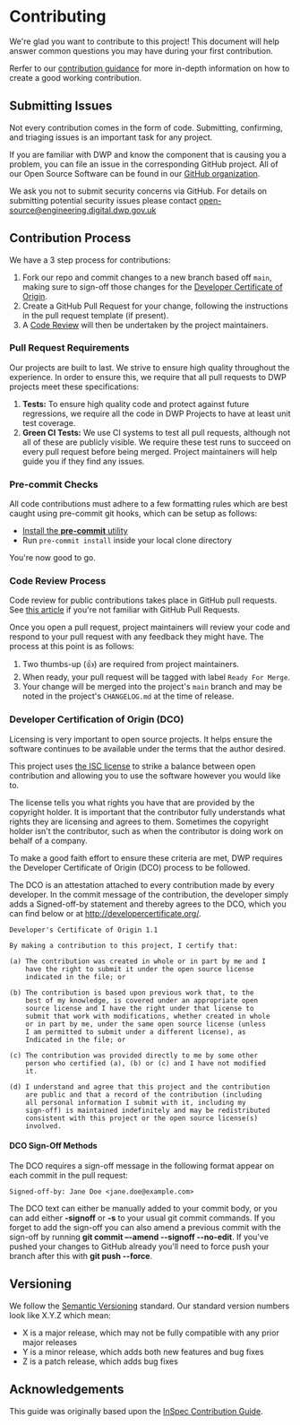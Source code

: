 # Contributing

We're glad you want to contribute to this project! This document will help answer common questions you may have during your first contribution.

Rerfer to our [contribution guidance](docs/contributors/index.md) for more in-depth information on how to create a good working contribution.

## Submitting Issues

Not every contribution comes in the form of code. Submitting, confirming, and triaging issues is an important task for any project.

If you are familiar with DWP and know the component that is causing you a problem, you can file an issue in the corresponding GitHub project. All of our Open Source Software can be found in our [GitHub organization](https://github.com/dwp/).

We ask you not to submit security concerns via GitHub. For details on submitting potential security issues please contact [open-source@engineering.digital.dwp.gov.uk](mailto:open-source@engineering.digital.dwp.gov.uk)

## Contribution Process

We have a 3 step process for contributions:

1.  Fork our repo and commit changes to a new branch based off `main`, making sure to sign-off those changes for the [Developer Certificate of Origin](#developer-certification-of-origin-dco).
2.  Create a GitHub Pull Request for your change, following the instructions in the pull request template (if present).
3.  A [Code Review](#code-review-process) will then be undertaken by the project maintainers.

### Pull Request Requirements

Our projects are built to last. We strive to ensure high quality throughout the experience. In order to ensure this, we require that all pull requests to DWP projects meet these specifications:

1.  **Tests:** To ensure high quality code and protect against future regressions, we require all the code in DWP Projects to have at least unit test coverage.
2.  **Green CI Tests:** We use CI systems to test all pull requests, although not all of these are publicly visible. We require these test runs to succeed on every pull request before being merged. Project maintainers will help guide you if they find any issues.

### Pre-commit Checks

All code contributions must adhere to a few formatting rules which are best caught using pre-commit git hooks, which can be setup as follows:

* [Install the **pre-commit** utility](https://pre-commit.com/#install)
* Run `pre-commit install` inside your local clone directory

You're now good to go. 

### Code Review Process

Code review for public contributions takes place in GitHub pull requests. See [this article](https://help.GitHub.com/articles/about-pull-requests/) if you're not familiar with GitHub Pull Requests.

Once you open a pull request, project maintainers will review your code and respond to your pull request with any feedback they might have. The process at this point is as follows:

1.  Two thumbs-up (:+1:) are required from project maintainers.
2.  When ready, your pull request will be tagged with label `Ready For Merge`.
3.  Your change will be merged into the project's `main` branch and may be noted in the project's `CHANGELOG.md` at the time of release.

### Developer Certification of Origin (DCO)

Licensing is very important to open source projects. It helps ensure the software continues to be available under the terms that the author desired.

This project uses [the ISC license](LICENSE) to strike a balance between open contribution and allowing you to use the software however you would like to.

The license tells you what rights you have that are provided by the copyright holder. It is important that the contributor fully understands what rights they are licensing and agrees to them. Sometimes the copyright holder isn't the contributor, such as when the contributor is doing work on behalf of a company.

To make a good faith effort to ensure these criteria are met, DWP requires the Developer Certificate of Origin (DCO) process to be followed.

The DCO is an attestation attached to every contribution made by every developer. In the commit message of the contribution, the developer simply adds a Signed-off-by statement and thereby agrees to the DCO, which you can find below or at <http://developercertificate.org/>.

```
Developer's Certificate of Origin 1.1

By making a contribution to this project, I certify that:

(a) The contribution was created in whole or in part by me and I
    have the right to submit it under the open source license
    indicated in the file; or

(b) The contribution is based upon previous work that, to the
    best of my knowledge, is covered under an appropriate open
    source license and I have the right under that license to
    submit that work with modifications, whether created in whole
    or in part by me, under the same open source license (unless
    I am permitted to submit under a different license), as
    Indicated in the file; or

(c) The contribution was provided directly to me by some other
    person who certified (a), (b) or (c) and I have not modified
    it.

(d) I understand and agree that this project and the contribution
    are public and that a record of the contribution (including
    all personal information I submit with it, including my
    sign-off) is maintained indefinitely and may be redistributed
    consistent with this project or the open source license(s)
    involved.
```

#### DCO Sign-Off Methods

The DCO requires a sign-off message in the following format appear on each commit in the pull request:

```
Signed-off-by: Jane Doe <jane.doe@example.com>
```

The DCO text can either be manually added to your commit body, or you can add either **-signoff** or **-s** to your usual git commit commands. If you forget to add the sign-off you can also amend a previous commit with the sign-off by running **git commit –-amend --signoff --no-edit**. If you've pushed your changes to GitHub already you'll need to force push your branch after this with **git push --force**.

## Versioning

We follow the [Semantic Versioning](http://semver.org/) standard. Our standard version numbers look like X.Y.Z which mean:

*   X is a major release, which may not be fully compatible with any prior major releases
*   Y is a minor release, which adds both new features and bug fixes
*   Z is a patch release, which adds bug fixes

## Acknowledgements

This guide was originally based upon the [InSpec Contribution Guide](https://github.com/chef/inspec/blob/master/CONTRIBUTING.md).
